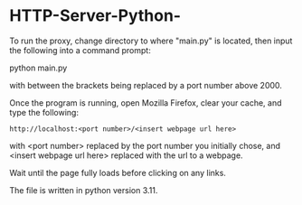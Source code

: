# HTTP-Server-Python-

To run the proxy, change directory to where 
"main.py" is located, then input the following into a command prompt:

python main.py <insert a port number here>

with <insert a port number here> between the brackets being replaced 
by a port number above 2000.

Once the program is running, open Mozilla Firefox, clear your cache, 
and type the following:

`http://localhost:<port number>/<insert webpage url here>`

with &lt;port number&gt; replaced by the port number you initially chose, and 
&lt;insert webpage url here&gt; replaced with the url to a webpage.

Wait until the page fully loads before clicking on any links.

The file is written in python version 3.11.
